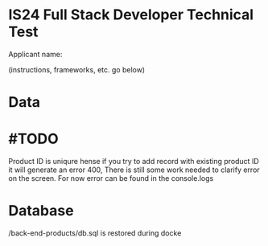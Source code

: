# IS24 Full Stack Developer Technical Test

Applicant name: 

(instructions, frameworks, etc. go below)

# Data

# #TODO
Product ID is uniqure hense if you try to add record with existing product ID it will generate an error 400, There is still some work needed to clarify error on the screen. 
For now error can be found in the console.logs

# Database
  /back-end-products/db.sql is restored during docke
